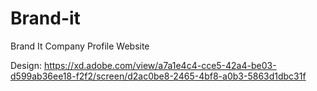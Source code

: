 # Brand-it
Brand It Company Profile Website

Design: https://xd.adobe.com/view/a7a1e4c4-cce5-42a4-be03-d599ab36ee18-f2f2/screen/d2ac0be8-2465-4bf8-a0b3-5863d1dbc31f

